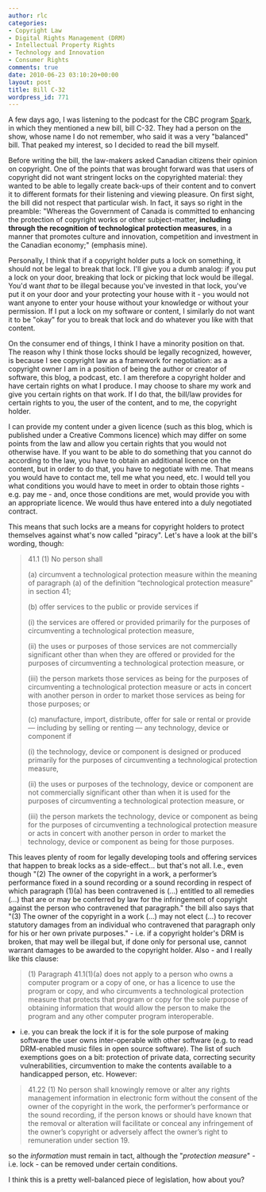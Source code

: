 ```yaml
---
author: rlc
categories:
- Copyright Law
- Digital Rights Management (DRM)
- Intellectual Property Rights
- Technology and Innovation
- Consumer Rights
comments: true
date: 2010-06-23 03:10:20+00:00
layout: post
title: Bill C-32
wordpress_id: 771
---
```


A few days ago, I was listening to the podcast for the CBC program [Spark](http://www.cbc.ca/spark/2010/06/spark-116-june-6-8-2010/), in which they mentioned a new bill, bill C-32. They had a person on the show, whose name I do not remember, who said it was a very "balanced" bill. That peaked my interest, so I decided to read the bill myself.

<!--more-->

Before writing the bill, the law-makers asked Canadian citizens their opinion on copyright. One of the points that was brought forward was that users of copyright did not want stringent locks on the copyrighted material: they wanted to be able to legally create back-ups of their content and to convert it to different formats for their listening and viewing pleasure. On first sight, the bill did not respect that particular wish. In fact, it says so right in the preamble: "Whereas the Government of Canada is committed to enhancing the protection of copyright works or other subject-matter, **including through the recognition of technological protection measures**, in a manner that promotes culture and innovation, competition and investment in the Canadian economy;" (emphasis mine).

Personally, I think that if a copyright holder puts a lock on something, it should not be legal to break that lock. I'll give you a dumb analog: if you put a lock on your door, breaking that lock or picking that lock would be illegal. You'd want _that_ to be illegal because you've invested in that lock, you've put it on your door and your protecting your house with it - you would not want anyone to enter your house without your knowledge or without your permission. If I put a lock on my software or content, I similarly do not want it to be "okay" for you to break that lock and do whatever you like with that content.

On the consumer end of things, I think I have a minority position on that. The reason why I think those locks should be legally recognized, however, is because I see copyright law as a framework for negotiation: as a copyright owner I am in a position of being the author or creator of software, this blog, a podcast, etc. I am therefore a copyright holder and have certain rights on what I produce. I may choose to share my work and give you certain rights on that work. If I do that, the bill/law provides for certain rights to you, the user of the content, and to me, the copyright holder.

I can provide my content under a given licence (such as this blog, which is published under a Creative Commons licence) which may differ on some points from the law and allow you certain rights that you would not otherwise have. If you want to be able to do something that you cannot do according to the law, you have to obtain an additional licence on the content, but in order to do that, you have to negotiate with me. That means you would have to contact me, tell me what you need, etc. I would tell you what conditions you would have to meet in order to obtain those rights - e.g. pay me - and, once those conditions are met, would provide you with an appropriate licence. We would thus have entered into a duly negotiated contract.

This means that such locks are a means for copyright holders to protect themselves against what's now called "piracy". Let's have a look at the bill's wording, though:

<blockquote>41.1 (1) No person shall<br/>

(a) circumvent a technological protection measure within the meaning of paragraph (a) of the definition “technological protection measure” in section 41;<br/>

(b) offer services to the public or provide services if<br/>

(i) the services are offered or provided primarily for the purposes of circumventing a technological protection measure,<br/>

(ii) the uses or purposes of those services are not commercially significant other than when they are offered or provided for the purposes of circumventing a technological protection measure, or<br/>

(iii) the person markets those services as being for the purposes of circumventing a technological protection measure or acts in concert with another person in order to market those services as being for those purposes; or<br/>

(c) manufacture, import, distribute, offer for sale or rental or provide — including by selling or renting — any technology, device or component if<br/>

(i) the technology, device or component is designed or produced primarily for the purposes of circumventing a technological protection measure,<br/>

(ii) the uses or purposes of the technology, device or component are not commercially significant other than when it is used for the purposes of circumventing a technological protection measure, or<br/>

(iii) the person markets the technology, device or component as being for the purposes of circumventing a technological protection measure or acts in concert with another person in order to market the technology, device or component as being for those purposes.</blockquote>

This leaves plenty of room for legally developing tools and offering services that happen to break locks as a side-effect... but that's not all. I.e., even though "(2) The owner of the copyright in a work, a performer’s performance fixed in a sound recording or a sound recording in respect of which paragraph (1)(a) has been contravened is (...) entitled to all remedies (...) that are or may be conferred by law for the infringement of copyright against the person who contravened that paragraph." the bill also says that "(3) The owner of the copyright in a work (...) may not elect (...) to recover statutory damages from an individual who contravened that paragraph only for his or her own private purposes." - i.e. if a copyright holder's DRM is broken, that may well be illegal but, if done only for personal use, cannot warrant damages to be awarded to the copyright holder. Also - and I really like this clause:

<blockquote>(1) Paragraph 41.1(1)(a) does not apply to a person who owns a computer program or a copy of one, or has a licence to use the program or copy, and who circumvents a technological protection measure that protects that program or copy for the sole purpose of obtaining information that would allow the person to make the program and any other computer program interoperable.</blockquote>

- i.e. you can break the lock if it is for the sole purpose of making software the user owns inter-operable with other software (e.g. to read DRM-enabled music files in open source software). The list of such exemptions goes on a bit: protection of private data, correcting security vulnerabilities, circumvention to make the contents available to a handicapped person, etc. However:

<blockquote>41.22 (1) No person shall knowingly remove or alter any rights management information in electronic form without the consent of the owner of the copyright in the work, the performer’s performance or the sound recording, if the person knows or should have known that the removal or alteration will facilitate or conceal any infringement of the owner’s copyright or adversely affect the owner’s right to remuneration under section 19.</blockquote>

so the _information_ must remain in tact, although the "_protection measure_" - i.e. lock - can be removed under certain conditions.

I think this is a pretty well-balanced piece of legislation, how about you?
